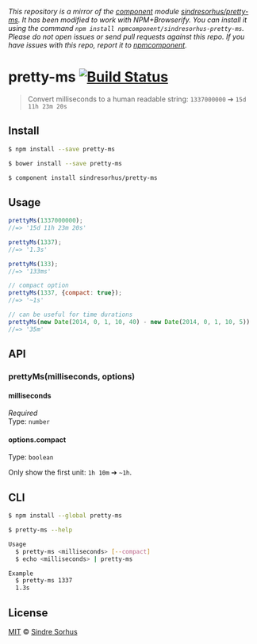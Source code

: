 *This repository is a mirror of the [component](http://component.io) module [sindresorhus/pretty-ms](http://github.com/sindresorhus/pretty-ms). It has been modified to work with NPM+Browserify. You can install it using the command `npm install npmcomponent/sindresorhus-pretty-ms`. Please do not open issues or send pull requests against this repo. If you have issues with this repo, report it to [npmcomponent](https://github.com/airportyh/npmcomponent).*
# pretty-ms [![Build Status](https://travis-ci.org/sindresorhus/pretty-ms.svg?branch=master)](https://travis-ci.org/sindresorhus/pretty-ms)

> Convert milliseconds to a human readable string: `1337000000` ➔ `15d 11h 23m 20s`


## Install

```bash
$ npm install --save pretty-ms
```

```bash
$ bower install --save pretty-ms
```

```bash
$ component install sindresorhus/pretty-ms
```


## Usage

```js
prettyMs(1337000000);
//=> '15d 11h 23m 20s'

prettyMs(1337);
//=> '1.3s'

prettyMs(133);
//=> '133ms'

// compact option
prettyMs(1337, {compact: true});
//=> '~1s'

// can be useful for time durations
prettyMs(new Date(2014, 0, 1, 10, 40) - new Date(2014, 0, 1, 10, 5))
//=> '35m'
```


## API

### prettyMs(milliseconds, options)

#### milliseconds

*Required*  
Type: `number`

#### options.compact

Type: `boolean`

Only show the first unit: `1h 10m` ➔ `~1h`.


## CLI

```bash
$ npm install --global pretty-ms
```

```bash
$ pretty-ms --help

Usage
  $ pretty-ms <milliseconds> [--compact]
  $ echo <milliseconds> | pretty-ms

Example
  $ pretty-ms 1337
  1.3s
```


## License

[MIT](http://opensource.org/licenses/MIT) © [Sindre Sorhus](http://sindresorhus.com)
